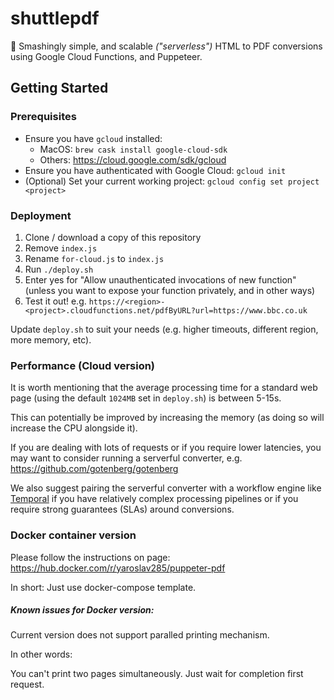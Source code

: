 # shuttlepdf

📃 Smashingly simple, and scalable _("serverless")_ HTML to PDF conversions using Google Cloud Functions, and Puppeteer.


## Getting Started

### Prerequisites

- Ensure you have `gcloud` installed:
    - MacOS: `brew cask install google-cloud-sdk`
    - Others: https://cloud.google.com/sdk/gcloud
- Ensure you have authenticated with Google Cloud: `gcloud init`
- (Optional) Set your current working project: `gcloud config set project <project>`

### Deployment

1. Clone / download a copy of this repository
2. Remove `index.js`
3. Rename `for-cloud.js` to `index.js`
4. Run `./deploy.sh`
5. Enter yes for "Allow unauthenticated invocations of new function" (unless you want to expose your function privately, and in other ways)
6. Test it out! e.g. `https://<region>-<project>.cloudfunctions.net/pdfByURL?url=https://www.bbc.co.uk`

Update `deploy.sh` to suit your needs (e.g. higher timeouts, different region, more memory, etc).

### Performance (Cloud version)

It is worth mentioning that the average processing time for a standard web page (using the default `1024MB` set in `deploy.sh`) is between 5-15s.

This can potentially be improved by increasing the memory (as doing so will increase the CPU alongside it).

If you are dealing with lots of requests or if you require lower latencies, you may want to consider running a serverful converter, e.g. https://github.com/gotenberg/gotenberg

We also suggest pairing the serverful converter with a workflow engine like [Temporal](https://temporal.io/) if you have relatively complex processing pipelines or if you require strong guarantees (SLAs) around conversions.

### Docker container version

Please follow the instructions on page: https://hub.docker.com/r/yaroslav285/puppeter-pdf

In short:
Just use docker-compose template.

##### Known issues for Docker version:

Current version does not support paralled printing mechanism.

In other words:

You can't print two pages simultaneously. Just wait for completion first request.
